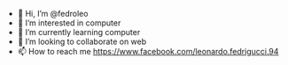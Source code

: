 - 👋 Hi, I’m @fedroleo
- 👀 I’m interested in computer
- 🌱 I’m currently learning computer
- 💞️ I’m looking to collaborate on web
- 📫 How to reach me https://www.facebook.com/leonardo.fedrigucci.94

<!---
fedroleo/fedroleo is a ✨ special ✨ repository because its `README.md` (this file) appears on your GitHub profile.
You can click the Preview link to take a look at your changes.
--->











